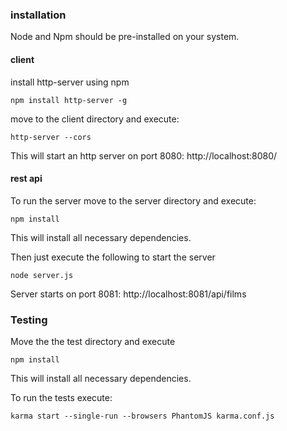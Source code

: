 ### installation
Node and Npm should be pre-installed on your system.
 
#### client
install http-server using npm
	
	npm install http-server -g
	
move to the client directory and execute:

	http-server --cors
	
This will start an http server on port 8080: http://localhost:8080/
	
#### rest api

To run the server move to the server directory and execute:

	npm install
	
This will install all necessary dependencies.

Then just execute the following to start the server

	node server.js
	
Server starts on port 8081: http://localhost:8081/api/films

### Testing

Move the the test directory and execute

	npm install
	
This will install all necessary dependencies.

To run the tests execute:

	karma start --single-run --browsers PhantomJS karma.conf.js
	